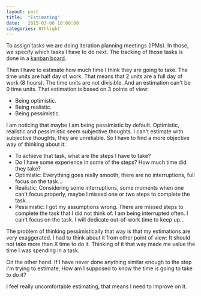 ```yaml
---
layout: post
title:  "Estimating"
date:   2015-03-06 10:00:00
categories: 8thlight 
---
```

To assign tasks we are doing iteration planning meetings (IPMs). In those, we specify which tasks I have to do next. The tracking of those tasks is done in a [kanban board][kanban].

Then I have to estimate how much time I think they are going to take. The time units are half day of work. That means that 2 units are a full day of work (8 hours). The time units are not divisible. And an estimation can't be 0 time units. That estimation is based on 3 points of view:

[kanban]: http://en.wikipedia.org/wiki/Kanban_board

- Being optimistic.
- Being realistic.
- Being pessimistic.

I am noticing that maybe I am being pessimistic by default. 
Optimistic, realistic and pessimistic seem subjective thoughts. I can't estimate with subjective thoughts, they are unreliable. So I have to find a more objective way of thinking about it:

- To achieve that task, what are the steps I have to take?
- Do I have some experience in some of the steps? How much time did they take?
- Optimistic: Everything goes really smooth, there are no interruptions, full focus on the task...
- Realistic: Considering some interruptions, some moments when one can't focus properly, maybe I missed one or two steps to complete the task...
- Pessimistic: I got my assumptions wrong. There are missed steps to complete the task that I did not think of. I am being interrupted often. I can't focus on the task. I will dedicate out-of-work time to keep up...

The problem of thinking pessimistically that way is that my estimations are very exaggerated.
I had to think about it from other point of view: It should not take more than X time to do it.
Thinking of it that way made me value the time I was spending in a task.

On the other hand. If I have never done anything similar enough to the step I'm trying to estimate, How am I supposed to know the time is going to take to do it?

I feel really uncomfortable estimating, that means I need to improve on it.
